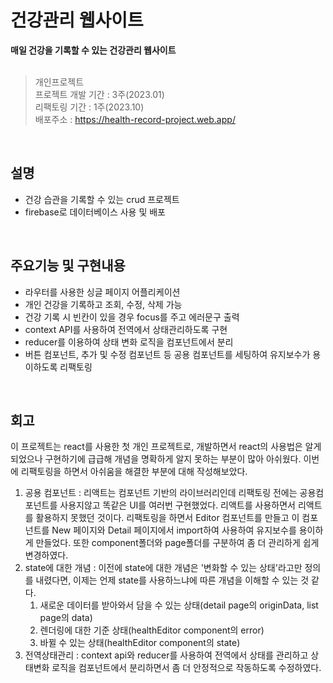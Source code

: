 # 건강관리 웹사이트

**매일 건강을 기록할 수 있는 건강관리 웹사이트**<br/>
<br/>
> 개인프로젝트<br/>
> 프로젝트 개발 기간 : 3주(2023.01)<br/>
> 리팩토링 기간 : 1주(2023.10)<br/>
> 배포주소 : https://health-record-project.web.app/
<br/>

## 설명
* 건강 습관을 기록할 수 있는 crud 프로젝트
* firebase로 데이터베이스 사용 및 배포
<br/>

## 주요기능 및 구현내용
* 라우터를 사용한 싱글 페이지 어플리케이션
* 개인 건강을 기록하고 조회, 수정, 삭제 가능
* 건강 기록 시 빈칸이 있을 경우 focus를 주고 에러문구 출력
* context API를 사용하여 전역에서 상태관리하도록 구현
* reducer를 이용하여 상태 변화 로직을 컴포넌트에서 분리
* 버튼 컴포넌트, 추가 및 수정 컴포넌트 등 공용 컴포넌트를 세팅하여 유지보수가 용이하도록 리팩토링
<br/>

## 회고
이 프로젝트는 react를 사용한 첫 개인 프로젝트로, 개발하면서 react의 사용법은 알게 되었으나 구현하기에 급급해 개념을 명확하게 알지 못하는 부분이 많아 아쉬웠다. 이번에 리팩토링을 하면서 아쉬움을 해결한 부분에 대해 작성해보았다.
1. 공용 컴포넌트 : 리액트는 컴포넌트 기반의 라이브러리인데 리팩토링 전에는 공용컴포넌트를 사용지않고 똑같은 UI를 여러번 구현했었다. 리액트를 사용하면서 리액트를 활용하지 못했던 것이다. 리팩토링을 하면서 Editor 컴포넌트를 만들고 이 컴포넌트를 New 페이지와 Detail 페이지에서 import하여 사용하여 유지보수를 용이하게 만들었다. 또한 component폴더와 page폴더를 구분하여 좀 더 관리하게 쉽게 변경하였다.
2. state에 대한 개념 : 이전에 state에 대한 개념은 '변화할 수 있는 상태'라고만 정의를 내렸다면, 이제는 언제 state를 사용하느냐에 따른 개념을 이해할 수 있는 것 같다.<br/>
    1) 새로운 데이터를 받아와서 담을 수 있는 상태(detail page의 originData, list page의 data)<br/>
    2) 렌더링에 대한 기준 상태(healthEditor component의 error)<br/>
    3) 바뀔 수 있는 상태(healthEditor component의 state)<br/>
3. 전역상태관리 : context api와 reducer를 사용하여 전역에서 상태를 관리하고 상태변화 로직을 컴포넌트에서 분리하면서 좀 더 안정적으로 작동하도록 수정하였다.
